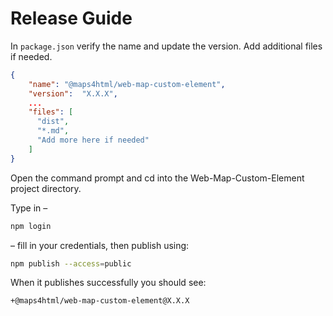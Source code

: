 # Release Guide
In `package.json` verify the name and update the version. Add additional files
if needed.

```json
{
    "name": "@maps4html/web-map-custom-element",
    "version":  "X.X.X",
    ...
    "files": [
      "dist",
      "*.md",
      "Add more here if needed"
    ]
}
```
Open the command prompt and cd into the Web-Map-Custom-Element project directory.

Type in –
```bash
npm login
```
– fill in your credentials, then publish using:
```bash
npm publish --access=public
```
When it publishes successfully you should see:
```bash
+@maps4html/web-map-custom-element@X.X.X
```

